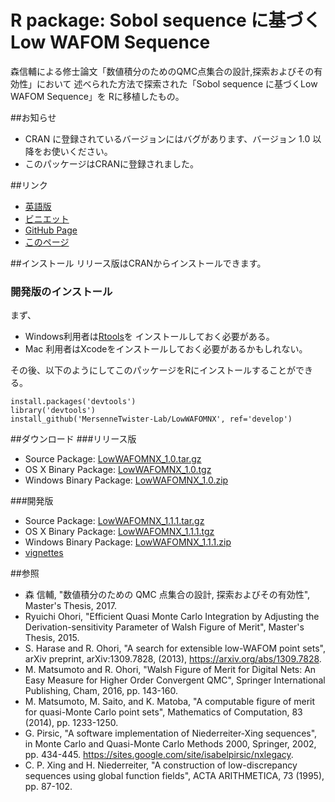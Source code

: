 R package: Sobol sequence に基づくLow WAFOM Sequence
==================================================

森信輔による修士論文「数値積分のためのQMC点集合の設計,探索およびその有効性」において
述べられた方法で探索された「Sobol sequence に基づくLow WAFOM Sequence」を
Rに移植したもの。

##お知らせ
- CRAN に登録されているバージョンにはバグがあります、バージョン 1.0 以降をお使いください。
- このパッケージはCRANに登録されました。

##リンク

- [英語版](index.html)
- [ビニエット](lowWAFOMNX-ja.html)
- [GitHub Page](https://github.com/MersenneTwister-Lab/LowWAFOMNX/)
- [このページ](https://mersennetwister-lab.github.io/LowWAFOMNX/)

##インストール
リリース版はCRANからインストールできます。

### 開発版のインストール
まず、

- Windows利用者は[Rtools](https://cran.r-project.org/bin/windows/Rtools/)を
インストールしておく必要がある。
- Mac 利用者はXcodeをインストールしておく必要があるかもしれない。

その後、以下のようにしてこのパッケージをRにインストールすることができる。

```
install.packages('devtools')
library('devtools')
install_github('MersenneTwister-Lab/LowWAFOMNX', ref='develop')
```

##ダウンロード
###リリース版

- Source Package: [LowWAFOMNX_1.0.tar.gz](LowWAFOMNX_1.0.tar.gz)
- OS X Binary Package: [LowWAFOMNX_1.0.tgz](LowWAFOMNX_1.0.tgz)
- Windows Binary Package: [LowWAFOMNX_1.0.zip](LowWAFOMNX_1.0.zip)

###開発版

- Source Package: [LowWAFOMNX_1.1.1.tar.gz](LowWAFOMNX_1.1.1.tar.gz)
- OS X Binary Package: [LowWAFOMNX_1.1.1.tgz](LowWAFOMNX_1.1.1.tgz)
- Windows Binary Package: [LowWAFOMNX_1.1.1.zip](LowWAFOMNX_1.1.1.zip)
- [vignettes](v1_0_1/lowWAFOMNX-ja.html)

##参照
* 森 信輔,
  "数値積分のための QMC 点集合の設計, 探索およびその有効性",
  Master's Thesis, 2017.
* Ryuichi Ohori,
  "Efficient Quasi Monte Carlo Integration by Adjusting the
  Derivation-sensitivity Parameter of Walsh Figure of Merit",
  Master's Thesis, 2015.
* S. Harase and R. Ohori,
  "A search for extensible low-WAFOM point sets",
  arXiv preprint, arXiv:1309.7828, (2013),
  https://arxiv.org/abs/1309.7828.
* M. Matsumoto and R. Ohori,
  "Walsh Figure of Merit for Digital Nets: An Easy Measure
  for Higher Order Convergent QMC",
  Springer International Publishing, Cham, 2016, pp. 143-160.
* M. Matsumoto, M. Saito, and K. Matoba,
  "A computable figure of merit for quasi-Monte Carlo point sets",
  Mathematics of Computation, 83 (2014), pp. 1233-1250.
* G. Pirsic,
  "A software implementation of Niederreiter-Xing sequences",
  in Monte Carlo and Quasi-Monte Carlo Methods 2000,
  Springer, 2002, pp. 434-445.
  https://sites.google.com/site/isabelpirsic/nxlegacy.
* C. P. Xing and H. Niederreiter,
  "A construction of low-discrepancy sequences using global
  function fields",
  ACTA ARITHMETICA, 73 (1995), pp. 87-102.
